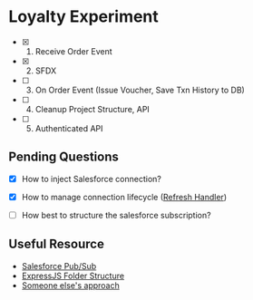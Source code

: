 # Loyalty Experiment

- [x] 1. Receive Order Event
- [x] 2. SFDX
- [ ] 3. On Order Event  (Issue Voucher, Save Txn History to DB)
- [ ] 4. Cleanup Project Structure, API
- [ ] 5. Authenticated API 

## Pending Questions

- [x] How to inject Salesforce connection?
- [x] How to manage connection lifecycle ([Refresh Handler](https://jsforce.github.io/document/#session-refresh-handler))
- [ ] How best to structure the salesforce subscription?


## Useful Resource

- [Salesforce Pub/Sub](https://jungleeforce.com/2021/11/11/connecting-to-salesforce-using-pub-sub-api-grpc/)
- [ExpressJS Folder Structure](https://www.codemzy.com/blog/nodejs-file-folder-structure)
- [Someone else's approach](https://salesforce.stackexchange.com/questions/380092/change-data-capture-event-retrieving-values-for-all-fields)